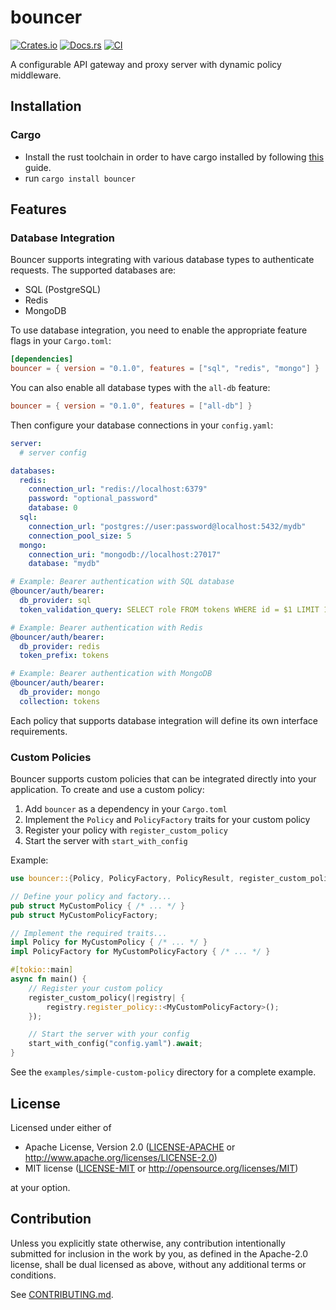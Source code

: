 # bouncer

[![Crates.io](https://img.shields.io/crates/v/bouncer.svg)](https://crates.io/crates/bouncer)
[![Docs.rs](https://docs.rs/bouncer/badge.svg)](https://docs.rs/bouncer)
[![CI](https://github.com/http-samc/bouncer/workflows/CI/badge.svg)](https://github.com/http-samc/bouncer/actions)

A configurable API gateway and proxy server with dynamic policy middleware.

## Installation

### Cargo

- Install the rust toolchain in order to have cargo installed by following
  [this](https://www.rust-lang.org/tools/install) guide.
- run `cargo install bouncer`

## Features

### Database Integration

Bouncer supports integrating with various database types to authenticate requests. The supported databases are:

- SQL (PostgreSQL)
- Redis
- MongoDB

To use database integration, you need to enable the appropriate feature flags in your `Cargo.toml`:

```toml
[dependencies]
bouncer = { version = "0.1.0", features = ["sql", "redis", "mongo"] }
```

You can also enable all database types with the `all-db` feature:

```toml
bouncer = { version = "0.1.0", features = ["all-db"] }
```

Then configure your database connections in your `config.yaml`:

```yaml
server:
  # server config

databases:
  redis:
    connection_url: "redis://localhost:6379"
    password: "optional_password"
    database: 0
  sql:
    connection_url: "postgres://user:password@localhost:5432/mydb"
    connection_pool_size: 5
  mongo:
    connection_uri: "mongodb://localhost:27017"
    database: "mydb"

# Example: Bearer authentication with SQL database
@bouncer/auth/bearer:
  db_provider: sql
  token_validation_query: SELECT role FROM tokens WHERE id = $1 LIMIT 1;

# Example: Bearer authentication with Redis
@bouncer/auth/bearer:
  db_provider: redis
  token_prefix: tokens

# Example: Bearer authentication with MongoDB
@bouncer/auth/bearer:
  db_provider: mongo
  collection: tokens
```

Each policy that supports database integration will define its own interface requirements.

### Custom Policies

Bouncer supports custom policies that can be integrated directly into your application. To create and use a custom policy:

1. Add `bouncer` as a dependency in your `Cargo.toml`
2. Implement the `Policy` and `PolicyFactory` traits for your custom policy
3. Register your policy with `register_custom_policy`
4. Start the server with `start_with_config`

Example:

```rust
use bouncer::{Policy, PolicyFactory, PolicyResult, register_custom_policy, start_with_config};

// Define your policy and factory...
pub struct MyCustomPolicy { /* ... */ }
pub struct MyCustomPolicyFactory;

// Implement the required traits...
impl Policy for MyCustomPolicy { /* ... */ }
impl PolicyFactory for MyCustomPolicyFactory { /* ... */ }

#[tokio::main]
async fn main() {
    // Register your custom policy
    register_custom_policy(|registry| {
        registry.register_policy::<MyCustomPolicyFactory>();
    });

    // Start the server with your config
    start_with_config("config.yaml").await;
}
```

See the `examples/simple-custom-policy` directory for a complete example.

## License

Licensed under either of

- Apache License, Version 2.0
  ([LICENSE-APACHE](LICENSE-APACHE) or http://www.apache.org/licenses/LICENSE-2.0)
- MIT license
  ([LICENSE-MIT](LICENSE-MIT) or http://opensource.org/licenses/MIT)

at your option.

## Contribution

Unless you explicitly state otherwise, any contribution intentionally submitted
for inclusion in the work by you, as defined in the Apache-2.0 license, shall be
dual licensed as above, without any additional terms or conditions.

See [CONTRIBUTING.md](CONTRIBUTING.md).
